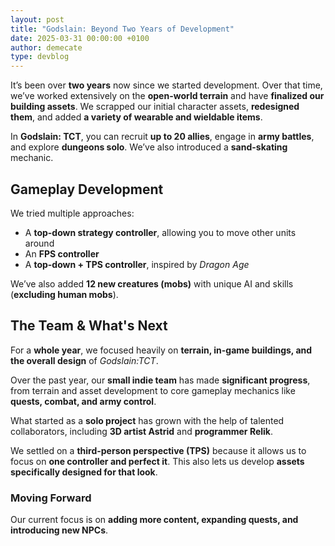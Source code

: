 ```yaml
---
layout: post
title: "Godslain: Beyond Two Years of Development"
date: 2025-03-31 00:00:00 +0100
author: demecate
type: devblog
---
```


It’s been over **two years** now since we started development. Over that time, we’ve worked extensively on the **open-world terrain** and have **finalized our building assets**. We scrapped our initial character assets, **redesigned them**, and added **a variety of wearable and wieldable items**.  

In **Godslain: TCT**, you can recruit **up to 20 allies**, engage in **army battles**, and explore **dungeons solo**. We’ve also introduced a **sand-skating** mechanic.  

## Gameplay Development  

We tried multiple approaches:  
- A **top-down strategy controller**, allowing you to move other units around  
- An **FPS controller**  
- A **top-down + TPS controller**, inspired by *Dragon Age*  

We’ve also added **12 new creatures (mobs)** with unique AI and skills (**excluding human mobs**).  

## The Team & What's Next  

For a **whole year**, we focused heavily on **terrain, in-game buildings, and the overall design** of *Godslain:TCT*.  

Over the past year, our **small indie team** has made **significant progress**, from terrain and asset development to core gameplay mechanics like **quests, combat, and army control**.  

What started as a **solo project** has grown with the help of talented collaborators, including **3D artist Astrid** and **programmer Relik**.  

We settled on a **third-person perspective (TPS)** because it allows us to focus on **one controller and perfect it**. This also lets us develop **assets specifically designed for that look**.  

### Moving Forward  

Our current focus is on **adding more content, expanding quests, and introducing new NPCs**.


